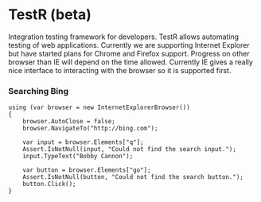 TestR (beta)
=====

Integration testing framework for developers. TestR allows automating testing of web applications. Currently we are supporting Internet Explorer but have started plans for Chrome and Firefox support. Progress on other browser than IE will depend on the time allowed. Currently IE gives a really nice interface to interacting with the browser so it is supported first.

### Searching Bing

```
using (var browser = new InternetExplorerBrowser())
{
	browser.AutoClose = false;
	browser.NavigateTo("http://bing.com");

	var input = browser.Elements["q"];
	Assert.IsNotNull(input, "Could not find the search input.");
	input.TypeText("Bobby Cannon");

	var button = browser.Elements["go"];
	Assert.IsNotNull(button, "Could not find the search button.");
	button.Click();
}
```
